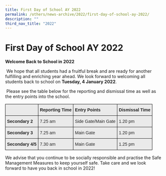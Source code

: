 ```yaml
---
title: First Day of School AY 2022
permalink: /others/news-archive/2022/first-day-of-school-ay-2022/
description: ""
third_nav_title: "2022"
---
```

# **First Day of School AY 2022**

**Welcome Back to School in 2022**

 We hope that all students had a fruitful break and are ready for another fulfilling and enriching year ahead. We look forward to welcoming all students back to school on **Tuesday, 4 January 2022**. 

 Please see the table below for the reporting and dismissal time as well as the entry points into the school.
 
 
 
 
 <table style="border-collapse:collapse;border-spacing:0" class="tg"><thead><tr><th style="background-color:#EAEAEA;border-color:#000000;border-style:solid;border-width:1px;color:#222;font-family:Arial, sans-serif;font-size:14px;font-weight:bold;overflow:hidden;padding:10px 5px;text-align:left;vertical-align:top;word-break:normal"> </th><th style="background-color:#EAEAEA;border-color:#000000;border-style:solid;border-width:1px;color:#222;font-family:Arial, sans-serif;font-size:14px;font-weight:bold;overflow:hidden;padding:10px 5px;text-align:left;vertical-align:top;word-break:normal">Reporting Time</th><th style="background-color:#EAEAEA;border-color:#000000;border-style:solid;border-width:1px;color:#222;font-family:Arial, sans-serif;font-size:14px;font-weight:bold;overflow:hidden;padding:10px 5px;text-align:left;vertical-align:top;word-break:normal">Entry Points</th><th style="background-color:#EAEAEA;border-color:#000000;border-style:solid;border-width:1px;color:#222;font-family:Arial, sans-serif;font-size:14px;font-weight:bold;overflow:hidden;padding:10px 5px;text-align:left;vertical-align:top;word-break:normal">Dismissal Time</th></tr></thead><tbody><tr><td style="background-color:#EAEAEA;border-color:#000000;border-style:solid;border-width:1px;color:#222;font-family:Arial, sans-serif;font-size:14px;font-weight:bold;overflow:hidden;padding:10px 5px;text-align:left;vertical-align:top;word-break:normal">Secondary 2</td><td style="background-color:#EAEAEA;border-color:#000000;border-style:solid;border-width:1px;color:#222;font-family:Arial, sans-serif;font-size:14px;overflow:hidden;padding:10px 5px;text-align:left;vertical-align:top;word-break:normal">7.25 am</td><td style="background-color:#EAEAEA;border-color:#000000;border-style:solid;border-width:1px;color:#222;font-family:Arial, sans-serif;font-size:14px;overflow:hidden;padding:10px 5px;text-align:left;vertical-align:top;word-break:normal">Side Gate/Main Gate</td><td style="background-color:#EAEAEA;border-color:#000000;border-style:solid;border-width:1px;color:#222;font-family:Arial, sans-serif;font-size:14px;overflow:hidden;padding:10px 5px;text-align:left;vertical-align:top;word-break:normal">1.20 pm</td></tr><tr><td style="background-color:#EAEAEA;border-color:#000000;border-style:solid;border-width:1px;color:#222;font-family:Arial, sans-serif;font-size:14px;font-weight:bold;overflow:hidden;padding:10px 5px;text-align:left;vertical-align:top;word-break:normal">Secondary 3</td><td style="background-color:#EAEAEA;border-color:#000000;border-style:solid;border-width:1px;color:#222;font-family:Arial, sans-serif;font-size:14px;overflow:hidden;padding:10px 5px;text-align:left;vertical-align:top;word-break:normal">7.25 am</td><td style="background-color:#EAEAEA;border-color:#000000;border-style:solid;border-width:1px;color:#222;font-family:Arial, sans-serif;font-size:14px;overflow:hidden;padding:10px 5px;text-align:left;vertical-align:top;word-break:normal">Main Gate</td><td style="background-color:#EAEAEA;border-color:#000000;border-style:solid;border-width:1px;color:#222;font-family:Arial, sans-serif;font-size:14px;overflow:hidden;padding:10px 5px;text-align:left;vertical-align:top;word-break:normal">1.20 pm</td></tr><tr><td style="background-color:#EAEAEA;border-color:#000000;border-style:solid;border-width:1px;color:#222;font-family:Arial, sans-serif;font-size:14px;font-weight:bold;overflow:hidden;padding:10px 5px;text-align:left;vertical-align:top;word-break:normal">Secondary 4/5</td><td style="background-color:#EAEAEA;border-color:#000000;border-style:solid;border-width:1px;color:#222;font-family:Arial, sans-serif;font-size:14px;overflow:hidden;padding:10px 5px;text-align:left;vertical-align:top;word-break:normal">7.30 am</td><td style="background-color:#EAEAEA;border-color:#000000;border-style:solid;border-width:1px;color:#222;font-family:Arial, sans-serif;font-size:14px;overflow:hidden;padding:10px 5px;text-align:left;vertical-align:top;word-break:normal">Main Gate</td><td style="background-color:#EAEAEA;border-color:#000000;border-style:solid;border-width:1px;color:#222;font-family:Arial, sans-serif;font-size:14px;overflow:hidden;padding:10px 5px;text-align:left;vertical-align:top;word-break:normal">1.25 pm</td></tr></tbody></table>
 
 
 
 We advise that you continue to be socially responsible and practise the Safe Management Measures to keep yourself safe. Take care and we look forward to have you back in school in 2022!